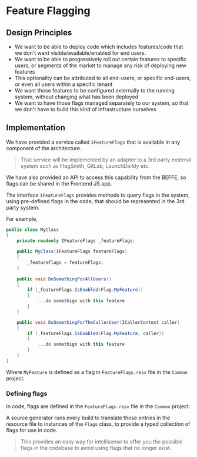 # Feature Flagging

## Design Principles

* We want to be able to deploy code which includes features/code that we don't want visible/available/enabled for end users.
* We want to be able to progressively roll out certain features to specific users, or segments of the market to manage any risk of deploying new features
* This optionality can be attributed to all end-users, or specific end-users, or even all users within a specific tenant
* We want those features to be configured externally to the running system, without changing what has been deployed
* We want to have those flags managed separately to our system, so that we don't have to build this kind of infrastructure ourselves

## Implementation

We have provided a service called `IFeatureFlags` that is available in any component of the architecture.

> That service will be implemented by an adapter to a 3rd party external system such as FlagSmith, GitLab, LaunchDarkly etc.

We have also provided an API to access this capability from the BEFFE, so flags can be shared in the Frontend JS app.

The interface `IFeatureFlags` provides methods to query flags in the system, using pre-defined flags in the code, that should be represented in the 3rd party system.

For example,

```c#
public class MyClass
{
    private readonly IFeatureFlags _featureFlags;
    
    public MyClass(IFeatureFlags featureFlags)
    {
        _featureFlags = featureFlags;
    }
    
    public void DoSomethingForAllUsers()
    {
        if (_featureFlags.IsEnabled(Flag.MyFeature))
        {
            ...do somethign with this feature
        }
    }

    public void DoSomethingForTheCallerUser(ICallerContext caller)
    {
        if (_featureFlags.IsEnabled(Flag.MyFeature, caller))
        {
            ...do somethign with this feature
        }
    }
}
```

Where `MyFeature` is defined as a flag in `FeatureFlags.resx` file in the `Common` project.

### Defining flags

In code, flags are defined in the `FeatureFlags.resx` file in the `Common` project.

A source generator runs every build to translate those entries in the resource file to instances of the `Flags` class, to provide a typed collection of flags for use in code.

> This provides an easy way for intellisense to offer you the possible flags in the codebase to avoid using flags that no longer exist.